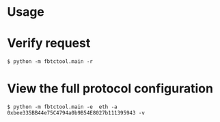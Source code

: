 # Usage

# Verify request
```
$ python -m fbtctool.main -r
```

# View the full protocol configuration
```
$ python -m fbtctool.main -e  eth -a 0xbee335BB44e75C4794a0b9B54E8027b111395943 -v
```
